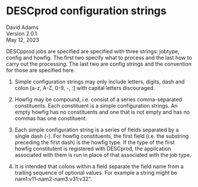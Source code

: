 # DESCprod configuration strings

David Adams  
Version 2.0.1  
May 12, 2023

DESCpprod jobs are specified are specified with three strings: jobtype,
config and howfig.
The first two specify what to process and the last how to carry out the processing.
The last two are config strings and the convention for those are specified here.

1. Simple configuration strings may only include letters, digits, dash and colon
[a-z, A-Z, 0-9, -, :] with capital letters discouraged.

2. Howfig may be compound, i.e. consist of a series comma-separated constituents.
Each constituent is a simple configuration strings.
An empty howfig has no constituents and one that is not empty and has no commas
has one constituent.

3. Each simple configuration string is a series of fields separated by a single dash (-).
For howfig constituents, the first field (i.e. the substring preceding the first dash)
is the howfig type.
If the type of the first howfig constitutent is registered with DESCprod,
the application associated with them is run in place of that associated with the job type.

4. It is intended that colons within a field separate the field name from a trailing sequence of optional values.
For example a string might be nam1:v11-nam2-nam3:v31:v32".

